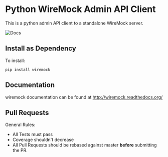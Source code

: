 Python WireMock Admin API Client
================================

This is a python admin API client to a standalone WireMock server.

![Docs](https://img.shields.io/badge/docs-latest-brightgreen.svg?link=http://wiremock.readthedocs.org/)


Install as Dependency
--------------------

To install:

    pip install wiremock


Documentation
-------------

wiremock documentation can be found at http://wiremock.readthedocs.org/


Pull Requests
-------------

General Rules:
  - All Tests must pass
  - Coverage shouldn't decrease
  - All Pull Requests should be rebased against master **before** submitting the PR.